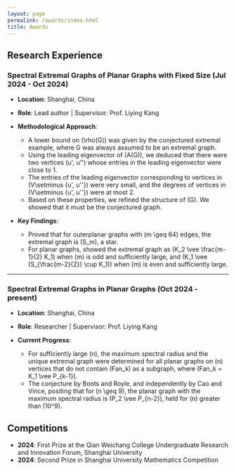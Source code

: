 ```yaml
---
layout: page
permalink: /awards/index.html
title: Awards
---
```



## Research Experience

### Spectral Extremal Graphs of Planar Graphs with Fixed Size (Jul 2024 - Oct 2024)
- **Location**: Shanghai, China
- **Role**: Lead author | Supervisor: Prof. Liying Kang


- **Methodological Approach**:
  - A lower bound on \(\rho(G)\) was given by the conjectured extremal example, where G was always assumed to be an extremal graph.
  - Using the leading eigenvector of \(A(G)\), we deduced that there were two vertices \(u', u''\) whose entries in the leading eigenvector were close to 1.
  - The entries of the leading eigenvector corresponding to vertices in \(V\setminus \{u', u''\}\) were very small, and the degrees of vertices in \(V\setminus \{u', u''\}\) were at most 2.
  - Based on these properties, we refined the structure of \(G\). We showed that it must be the conjectured graph.
- **Key Findings**:
  - Proved that for outerplanar graphs with \(m \geq 64\) edges, the extremal graph is \(S_m\), a star.
  - For planar graphs, showed the extremal graph as \(K_2 \vee \frac{m-1}{2} K_1\) when \(m\) is odd and sufficiently large, and \(K_1 \vee (S_{\frac{m-2}{2}} \cup K_1)\) when \(m\) is even and sufficiently large.

---

### Spectral Extremal Graphs in Planar Graphs (Oct 2024 - present)
- **Location**: Shanghai, China
- **Role**: Researcher | Supervisor: Prof. Liying Kang

- **Current Progress**:
  - For sufficiently large \(n\), the maximum spectral radius and the unique extremal graph were determined for all planar graphs on \(n\) vertices that do not contain \(Fan_k\) as a subgraph, where \(Fan_k = K_1 \vee P_{k-1}\).
  - The conjecture by Boots and Royle, and independently by Cao and Vince, positing that for \(n \geq 9\), the planar graph with the maximum spectral radius is \(P_2 \vee P_{n-2}\), held for \(n\) greater than \(10^9\).




## Competitions
- **2024**: First Prize at the Qian Weichang College Undergraduate Research and Innovation Forum, Shanghai University
- **2024**: Second Prize in Shanghai University Mathematics Competition

<br>
